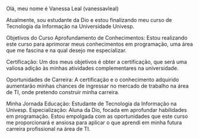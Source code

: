 Olá, meu nome é Vanessa Leal (vanessavleal)

Atualmente, sou estudante da Dio e estou finalizando meu curso de Tecnologia da Informação na Universidade Univesp.

Objetivos do Curso
Aprofundamento de Conhecimentos: Estou realizando este curso para aprimorar meus conhecimentos em programação, uma área que me fascina e na qual desejo me especializar.

Certificação: Um dos meus objetivos é obter a certificação, que será uma valiosa adição às minhas atividades complementares na universidade.

Oportunidades de Carreira: A certificação e o conhecimento adquirido aumentarão minhas chances de ingressar no mercado de trabalho na área de TI, onde pretendo construir minha carreira.

Minha Jornada
Educação: Estudante de Tecnologia da Informação na Univesp.
Especialização: Aluna da Dio, focada em aprofundar habilidades em programação.
Estou empolgada com as oportunidades que este curso me proporcionará e ansiosa para aplicar o que aprendi em minha futura carreira profissional na área de TI.
